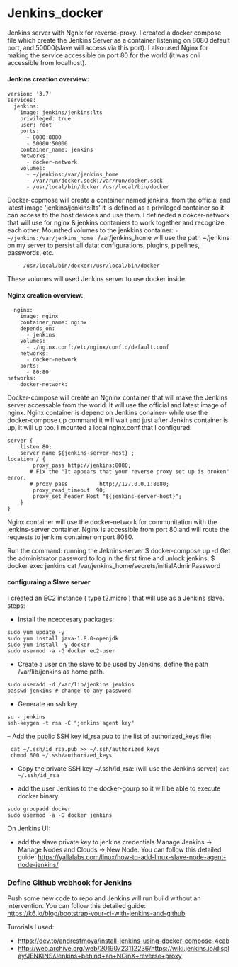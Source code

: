 # Jenkins_docker
Jenkins server with Ngnix for reverse-proxy.
I created a docker compose file which create the Jenkins Server as a container listening on 8080 default port, and 50000(slave will access via this port).
I also used Nginx for making the service accessible on port 80 for the world (it was onli accessible from localhost).

#### Jenkins creation overview:
```
version: '3.7'
services:
  jenkins:
    image: jenkins/jenkins:lts
    privileged: true
    user: root
    ports:
      - 8080:8080
      - 50000:50000
    container_name: jenkins
    networks:
      - docker-network
    volumes:
      - ~/jenkins:/var/jenkins_home
      - /var/run/docker.sock:/var/run/docker.sock
      - /usr/local/bin/docker:/usr/local/bin/docker

```
Docker-copmose will create a container named jenkins, from the official and latest image 'jenkins/jenkins:lts' it is defined as a privileged container so it can access to the host devices and use them.
I defineded a dokcer-network that will use for nginx & jenkins contaniers to work together and recognize each other.
Mounthed volumes to the jenkkins container: 
```- ~/jenkins:/var/jenkins_home ```
/var/jenkins_home will use the path ~/jenkins on my server to persist all data: configurations, plugins, pipelines, passwords, etc.
```- /var/run/docker.sock:/var/run/docker.sock
   - /usr/local/bin/docker:/usr/local/bin/docker  
```
These volumes will used Jenkins server to use docker inside.


#### Nginx creation overview:
```
  nginx:
    image: nginx
    container_name: nginx
    depends_on:
      - jenkins
    volumes:
      - ./nginx.conf:/etc/nginx/conf.d/default.conf
    networks:
      - docker-network
    ports:
      - 80:80
networks:
    docker-network:
```
Docker-compose will create an Ngninx container that will make the Jenkins server accessable from the world.
It will use the official and latest image of nginx.
Nginx container is depend on Jenkins conainer- while use the docker-compose up command it will wait  and just after Jenkins container is up, it will up too.
I mounted a local nginx.conf that I configured:

```
server {
    listen 80;
    server_name ${jenkins-server-host} ;
location / {
        proxy_pass http://jenkins:8080;
       # Fix the "It appears that your reverse proxy set up is broken" error.
       # proxy_pass          http://127.0.0.1:8080;
        proxy_read_timeout  90;
        proxy_set_header Host "${jenkins-server-host}";
    }
}

```
Nginx container will use the docker-network for communitation with the jenkins-server container.
Nginx is accessible from port 80 and will route the requests to jenkins container on port 8080.

Run the command:
running the Jeknins-server
$ docker-compose up -d 
Get the administrator password to log in the first time and unlock jenkins.
$ docker exec jenkins cat /var/jenkins_home/secrets/initialAdminPassword

#### configuraing a Slave server
I created an EC2 instance ( type t2.micro ) that will use as a Jenkins slave.
steps:
- Install the nceccesary packages:
```
sudo yum update -y
sudo yum install java-1.8.0-openjdk
sudo yum install -y docker
sudo usermod -a -G docker ec2-user
```

- Create a user on the slave to be used by Jenkins, define the path /var/lib/jenkins as home path.
```
sudo useradd -d /var/lib/jenkins jenkins
passwd jenkins # change to any password
```

- Generate an ssh key
```
su - jenkins
ssh-keygen -t rsa -C "jenkins agent key"
```
– Add the public SSH key id_rsa.pub to the list of authorized_keys file:
```
 cat ~/.ssh/id_rsa.pub >> ~/.ssh/authorized_keys
 chmod 600 ~/.ssh/authorized_keys
```
- Copy the private SSH key ~/.ssh/id_rsa: (will use the Jenkins server)
`cat ~/.ssh/id_rsa`

- add the user Jenkins to the docker-gourp so it will be able to execute docker binary.
```
sudo groupadd docker
sudo usermod -a -G docker jenkins
``` 

On Jenkins UI:
- add the slave private key to jenkins credentials
Manage Jenkins -> Manage Nodes and Clouds -> New Node.
You can follow this detailed guide:
https://yallalabs.com/linux/how-to-add-linux-slave-node-agent-node-jenkins/ 


### Define Github webhook for Jenkins
Push some new code to repo and Jenkins will run build without an intervention.
You can follow this detailed guide:
https://k6.io/blog/bootstrap-your-ci-with-jenkins-and-github

Turorials I used:
- https://dev.to/andresfmoya/install-jenkins-using-docker-compose-4cab
- http://web.archive.org/web/20190723112236/https://wiki.jenkins.io/display/JENKINS/Jenkins+behind+an+NGinX+reverse+proxy
